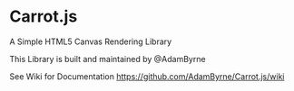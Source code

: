 # Carrot.js
A Simple HTML5 Canvas Rendering Library

This Library is built and maintained by @AdamByrne

See Wiki for Documentation
https://github.com/AdamByrne/Carrot.js/wiki

